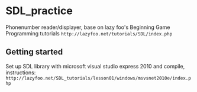 SDL_practice
============
Phonenumber reader/displayer, base on lazy foo's Beginning Game Programming tutorials
`http://lazyfoo.net/tutorials/SDL/index.php`

## Getting started
Set up SDL library with microsoft visual studio express 2010 and compile, instructions:
`http://lazyfoo.net/SDL_tutorials/lesson01/windows/msvsnet2010e/index.php`